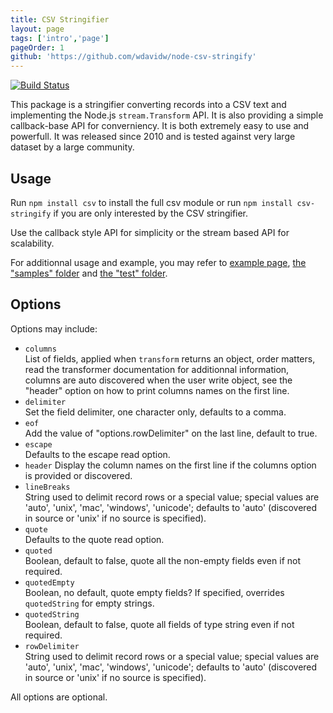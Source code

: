 ```yaml
---
title: CSV Stringifier
layout: page
tags: ['intro','page']
pageOrder: 1
github: 'https://github.com/wdavidw/node-csv-stringify'
---
```


[![Build Status](https://secure.travis-ci.org/wdavidw/node-csv-stringify.png)][travis-csv-stringify]

This package is a stringifier converting records into a CSV text and implementing the
Node.js `stream.Transform` API. It is also providing a simple callback-base API
for converniency. It is both extremely easy to use and powerfull. It was
released since 2010 and is tested against very large dataset by a large
community.

## Usage

Run `npm install csv` to install the full csv module or run
`npm install csv-stringify` if you are only interested by the CSV stringifier.

Use the callback style API for simplicity or the stream based API for
scalability.

For additionnal usage and example, you may refer to
[example page](/stringify/examples/),
[the "samples" folder][stringify-samples] and [the "test" folder][stringify-test].

## Options

Options may include:

*   `columns`   
    List of fields, applied when `transform` returns an object, order matters,
    read the transformer documentation for additionnal information, columns are
    auto discovered when the user write object, see the "header" option on how
    to print columns names on the first line.   
*   `delimiter`   
    Set the field delimiter, one character only, defaults to a comma.   
*   `eof`   
    Add the value of "options.rowDelimiter" on the last line, default to true.   
*   `escape`   
    Defaults to the escape read option.   
*   `header`
    Display the column names on the first line if the columns option is
    provided or discovered.   
*   `lineBreaks`   
    String used to delimit record rows or a special value; special values are
    'auto', 'unix', 'mac', 'windows', 'unicode'; defaults to 'auto'
    (discovered in source or 'unix' if no source is specified).   
*   `quote`   
    Defaults to the quote read option.   
*   `quoted`   
    Boolean, default to false, quote all the non-empty fields even if not
    required.
*   `quotedEmpty`   
    Boolean, no default, quote empty fields?  If specified, overrides
    `quotedString` for empty strings.
*   `quotedString`   
    Boolean, default to false, quote all fields of type string even if not
    required.
*   `rowDelimiter`   
    String used to delimit record rows or a special value; special values are
    'auto', 'unix', 'mac', 'windows', 'unicode'; defaults to 'auto' (discovered
    in source or 'unix' if no source is specified).   

All options are optional.

[travis-csv-stringify]: http://travis-ci.org/wdavidw/node-csv-stringify
[stringify-samples]: https://github.com/wdavidw/node-csv-stringify/tree/master/samples
[stringify-test]: https://github.com/wdavidw/node-csv-stringify/tree/master/test
